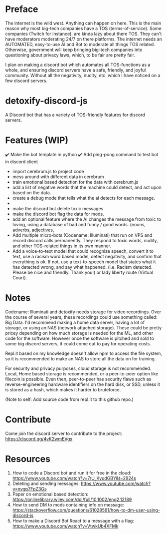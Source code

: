 # Preface
The internet is the wild west. Anything can happen on here. This is the main reason why most big-tech companies have a TOS (terms-of-service). Some companies (Twitch for instance), are kinda lazy about there TOS. They can't have moderators moderating 24/7 on there platforms. The internet needs an AUTOMATED, easy-to-use AI and Bot to moderate all things TOS related. Otherwise, government will keep bringing big-tech companies into questioning about privacy laws, which, to be fair are pretty fair. 

I plan on making a discord bot which automates all TOS-functions as a whole, and ensuring discord servers have a safe, friendly, and joyful community. Without all the negativity, nudity, etc. which I have noticed on a few discord servers.

# detoxify-discord-js
A Discord bot that has a variety of TOS-friendly features for discord servers. 

# Features (WIP)
✔️ Make the bot template in python
✔️ Add ping-pong command to test bot in discord client
- import cerebrum.js to project code
- mess around with different data in cerebrum
- train emotional based detection for the data with cerebrum.js
- add a list of negative words that the machine could detect, and act upon based on the data.
- create a debug mode that tells what the ai detects for each message.
- 
- make the discord bot delete toxic messages
- make the discord bot flag the data for mods.
- add an optional feature where the AI changes the message from toxic to loving, using a database of bad and funny / good words. (nouns, adverbs, adjectives, 
- Add multiple micro-bots (Codename: Illuminati) that run on VPS and record discord calls permanently. They respond to toxic words, nudity, and other TOS-related things in its own manner. 
- Add a voice-to-text model that could recognize speech, convert it to text, use a racism word based model, detect negativity, and confirm that everything is ok. If not, use a text-to-speech model that states what it has detected wrong, and say what happened. (i.e. Racism detected. Please be nice and friendly. Thank you!) or lady liberty route (Virtual Court).

# Notes
Codename: Illuminati and detoxify needs storage for video recordings. Over the course of several years, these recordings could use something called: Big Data. I'd recommend making a home data server, having a lot of storage, or using an NAS (network attached storage). These could be pretty pricey depending on how much storage is needed for the ML, and other code for the software. However once the software is pitched and sold to some big discord servers, it could come out to pay for operating costs.

Repl.it based on my knowledge doesn't allow npm to access the file system, so it is recommended to make an NAS to store all the data on for training.

For security and privacy purposes, cloud storage is not recommended. Local, Home based storage is recommended, or a peer-to-peer option like filecoin is possible. Even then, peer-to-peer has security flaws such as reverse-engineering hardware identifiers on the hard disk, or SSD, unless it is stored as a hash, which makes it harder to bruteforce.

(Note to self: Add source code from repl.it to this github repo.)

# Contribute
Come join the discord server to contribute to the project: https://discord.gg/4vK2wmEVgx

# Resources
1. How to code a Discord bot and run it for free in the cloud: https://www.youtube.com/watch?v=7rU_KyudGBY&t=2924s
2. Deleting and sending messages: https://www.youtube.com/watch?v=nvgp7FpZ3Gs
3. Paper on emotional based detection: https://onlinelibrary.wiley.com/doi/full/10.1002/eng2.12189
4. How to send DM to mods containing info on message: https://stackoverflow.com/questions/61028561/how-to-dm-user-using-discord-js
5. How to make a Discord Bot React to a message with a flag: https://www.youtube.com/watch?v=VtwkUb4XFMk
